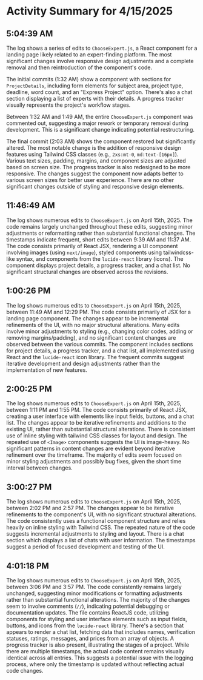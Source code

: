# Activity Summary for 4/15/2025

## 5:04:39 AM
The log shows a series of edits to `ChooseExpert.js`, a React component for a landing page likely related to an expert-finding platform.  The most significant changes involve responsive design adjustments and a complete removal and then reintroduction of the component's code.

The initial commits (1:32 AM) show a component with sections for `ProjectDetails`, including form elements for subject area, project type, deadline, word count, and an "Express Project" option.  There's also a chat section displaying a list of experts with their details. A progress tracker visually represents the project's workflow stages.

Between 1:32 AM and 1:49 AM, the entire `ChooseExpert.js` component was commented out, suggesting a major rework or temporary removal during development.  This is a significant change indicating potential restructuring.

The final commit (2:03 AM) shows the component restored but significantly altered. The most notable change is the addition of responsive design features using Tailwind CSS classes  (e.g., `2xs:mt-0`, `md:text-[16px]`).  Various text sizes, padding, margins, and component sizes are adjusted based on screen size.  The progress tracker is also redesigned to be more responsive.  The changes suggest the component now adapts better to various screen sizes for better user experience. There are no other significant changes outside of styling and responsive design elements.


## 11:46:49 AM
The log shows numerous edits to `ChooseExpert.js` on April 15th, 2025.  The code remains largely unchanged throughout these edits, suggesting minor adjustments or reformatting rather than substantial functional changes.  The timestamps indicate frequent, short edits between 9:39 AM and 11:37 AM. The code consists primarily of React JSX, rendering a UI component involving images (using `next/image`), styled components using tailwindcss-like syntax, and components from the `lucide-react` library (icons).  The component displays project details, a progress tracker, and a chat list.  No significant structural changes are observed across the revisions.


## 1:00:26 PM
The log shows numerous edits to `ChooseExpert.js` on April 15th, 2025, between 11:49 AM and 12:29 PM.  The code consists primarily of JSX for a landing page component.  The changes appear to be incremental refinements of the UI, with no major structural alterations.  Many edits involve minor adjustments to styling (e.g., changing color codes, adding or removing margins/padding), and no significant content changes are observed between the various commits.  The component includes sections for project details, a progress tracker, and a chat list, all implemented using React and the `lucide-react` icon library.  The frequent commits suggest iterative development and design adjustments rather than the implementation of new features.


## 2:00:25 PM
The log shows numerous edits to `ChooseExpert.js` on April 15th, 2025, between 1:11 PM and 1:55 PM.  The code consists primarily of React JSX, creating a user interface with elements like input fields, buttons, and a chat list.  The changes appear to be iterative refinements and additions to the existing UI, rather than substantial structural alterations.  There is consistent use of inline styling with tailwind CSS classes for layout and design.  The repeated use of `<Image>` components suggests the UI is image-heavy.  No significant patterns in content changes are evident beyond iterative refinement over the timeframe.  The majority of edits seem focused on minor styling adjustments and possibly bug fixes, given the short time interval between changes.


## 3:00:27 PM
The log shows numerous edits to `ChooseExpert.js` on April 15th, 2025, between 2:02 PM and 2:57 PM.  The changes appear to be iterative refinements to the component's UI, with no significant structural alterations.  The code consistently uses a functional component structure and relies heavily on inline styling with Tailwind CSS.  The repeated nature of the code suggests incremental adjustments to styling and layout.  There is a chat section which displays a list of chats with user information.  The timestamps suggest a period of focused development and testing of the UI.


## 4:01:18 PM
The log shows numerous edits to `ChooseExpert.js` on April 15th, 2025, between 3:06 PM and 3:57 PM.  The code consistently remains largely unchanged, suggesting minor modifications or formatting adjustments rather than substantial functional alterations.  The majority of the changes seem to involve comments (`//`), indicating potential debugging or documentation updates. The file contains ReactJS code, utilizing components for styling and user interface elements such as  input fields, buttons, and icons from the `lucide-react` library.  There's a section that appears to render a chat list, fetching data that includes names, verification statuses, ratings, messages, and prices from an array of objects. A progress tracker is also present, illustrating the stages of a project.  While there are multiple timestamps, the actual code content remains visually identical across all entries.  This suggests a potential issue with the logging process, where only the timestamp is updated without reflecting actual code changes.
